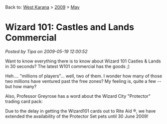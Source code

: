 Back to: [West Karana](/posts/westkarana.md) > [2009](/posts/2009/westkarana.md) > [May](./westkarana.md)
# Wizard 101: Castles and Lands Commercial

*Posted by Tipa on 2009-05-19 12:00:52*

Want to know everything there is to know about Wizard 101 Castles & Lands in 30 seconds? The latest W101 commercial has the goods ;)

Heh.... "millions of players"... well, two of them. I wonder how many of those two millions have ventured past the free zones? My feeling is, quite a few -- but how many?

Also, Professor Greyrose has a word about the Wizard City "Protector" trading card pack:

> 
Due to the delay in getting the Wizard101 cards out to Rite Aid ®, we have extended the availability of the Protector Set pets until 30 June 2009!




